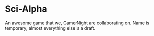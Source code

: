 # Sci-Alpha
An awesome game that we, GamerNight are collaborating on. Name is temporary, almost everything else is a draft.
